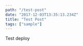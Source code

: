 ```yaml
---
path: "/test-post"
date: "2017-12-03T13:35:13.234Z"
title: "Test Post"
tags: ["sample"]
---
```


Test deploy
